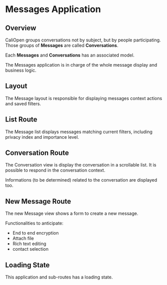 Messages Application
====================

## Overview

CaliOpen groups conversations not by subject, but by people participating. Those
groups of **Messages** are called **Conversations**.

Each **Messages** and **Conversations** has an associated model.

The Messages application is in charge of the whole message display and business
logic.

## Layout

The Message layout is responsible for displaying messages context actions and
saved filters.

## List Route

The Message list displays messages matching current filters, including privacy
index and importance level.

## Conversation Route

The Conversation view is display the conversation in a scrollable list.
It is possible to respond in the conversation context.

Informations (to be determined) related to the conversation are displayed too.

## New Message Route

The new Message view shows a form to create a new message.

Functionalities to anticipate:

* End to end encryption
* Attach file
* Rich text editing
* contact selection

## Loading State

This application and sub-routes has a loading state.

